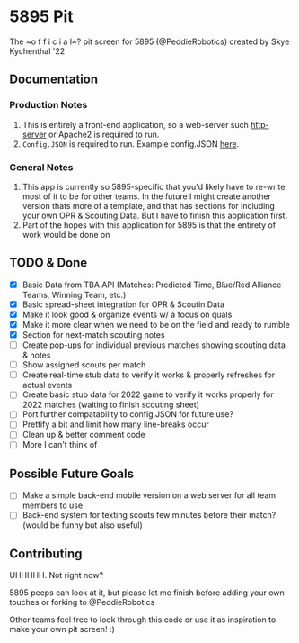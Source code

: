 # 5895 Pit 

The ~o f f i c i a l~? pit screen for 5895 (@PeddieRobotics) created by Skye Kychenthal '22

## Documentation

### Production Notes
1. This is entirely a front-end application, so a web-server such [http-server](https://www.npmjs.com/package/http-server) or Apache2 is required to run. 
2. `Config.JSON` is required to run. Example config.JSON [here]().

### General Notes
1. This app is currently so 5895-specific that you'd likely have to re-write most of it to be for other teams. In the future I might create another version thats more of a template, and that has sections for including your own OPR & Scouting Data. But I have to finish this application first.
2. Part of the hopes with this application for 5895 is that the entirety of work would be done on 

## TODO & Done
- [x] Basic Data from TBA API (Matches: Predicted Time, Blue/Red Alliance Teams, Winning Team, etc.)
- [x] Basic spread-sheet integration for OPR & Scoutin Data
- [X] Make it look good & organize events w/ a focus on quals
- [X] Make it more clear when we need to be on the field and ready to rumble
- [X] Section for next-match scouting notes
- [ ] Create pop-ups for individual previous matches showing scouting data & notes
- [ ] Show assigned scouts per match
- [ ] Create real-time stub data to verify it works & properly refreshes for actual events
- [ ] Create basic stub data for 2022 game to verify it works properly for 2022 matches (waiting to finish scouting sheet)
- [ ] Port further compatability to config.JSON for future use?
- [ ] Prettify a bit and limit how many line-breaks occur
- [ ] Clean up & better comment code
- [ ] More I can't think of

## Possible Future Goals
- [ ] Make a simple back-end mobile version on a web server for all team members to use
- [ ] Back-end system for texting scouts few minutes before their match? (would be funny but also useful)

## Contributing
UHHHHH. Not right now? 

5895 peeps can look at it, but please let me finish before adding your own touches or forking to @PeddieRobotics

Other teams feel free to look through this code or use it as inspiration to make your own pit screen! :)